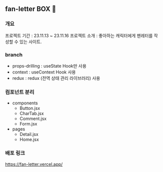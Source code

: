 ## fan-letter BOX 💌

### 개요

프로젝트 기간 : 23.11.13 ~ 23.11.16
프로젝트 소개 : 좋아하는 캐릭터에게 팬레터를 작성할 수 있는 사이트.

### branch

- props-drilling : useState Hook만 사용
- context : useContext Hook 사용
- redux : redux (전역 상태 관리 라이브러리) 사용

### 컴포넌트 분리

- components
  - Button.jsx
  - CharTab.jsx
  - Comment.jsx
  - Form.jsx
- pages
  - Detail.jsx
  - Home.jsx

### 배포 링크

https://fan-letter.vercel.app/
